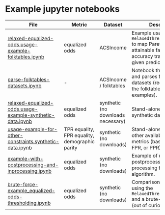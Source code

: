 # Example jupyter notebooks

| File | Metric | Dataset | Description |
| -------- | -------- | -------- | -- |
| [relaxed-equalized-odds.usage-example-folktables.ipynb](relaxed-equalized-odds.usage-example-folktables.ipynb) | equalized odds | ACSIncome | Example usage of `RelaxedThresholdOptimizer` to map Pareto frontier of attainable fairness-accuracy trade-offs for a given predictor. |
| [parse-folktables-datasets.ipynb](parse-folktables-datasets.ipynb) | - | ACSIncome / folktables | Notebook that downloads and parses folktables datasets (required to run the folktables/ACSIncome examples). |
| [relaxed-equalized-odds.usage-example-synthetic-data.ipynb](relaxed-equalized-odds.usage-example-synthetic-data.ipynb) | equalized odds | synthetic (no downloads necessary) | Stand-alone example on synthetic data. |
| [usage-example-for-other-constraints.synthetic-data.ipynb](usage-example-for-other-constraints.synthetic-data.ipynb) | TPR equality, FPR equality, demographic parity | synthetic (no downloads) | Stand-alone example with other available fairness metrics (based on TPR, FPR, or PPR). |
| [example-with-postprocessing-and-inprocessing.ipynb](example-with-postprocessing-and-inprocessing.ipynb) | equalized odds | synthetic (no downloads) | Example of using relaxed postprocessing with an in-processing fairness algorithm. |
| [brute-force-example_equalized-odds-thresholding.ipynb](brute-force-example_equalized-odds-thresholding.ipynb) | equalized odds | synthetic (no downloads) | Comparison between using the `RelaxedThresholdOptimizer` and a brute-force solver (out of curiosity). |
